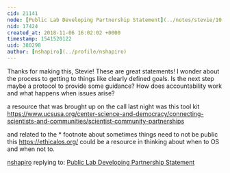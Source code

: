 ```yaml
---
cid: 21141
node: [Public Lab Developing Partnership Statement](../notes/stevie/10-29-2018/public-lab-developing-partnership-statement)
nid: 17424
created_at: 2018-11-06 16:02:02 +0000
timestamp: 1541520122
uid: 380298
author: [nshapiro](../profile/nshapiro)
---
```


Thanks for making this, Stevie! These are great statements! I wonder about the process to getting to things like clearly defined goals. Is the next step maybe a protocol to provide some guidance? How does accountability work and what happens when issues arise? 

a resource that was brought up on the call last night was this tool kit https://www.ucsusa.org/center-science-and-democracy/connecting-scientists-and-communities/scientist-community-partnerships

and related to the * footnote about sometimes things need to not be public this https://ethicalos.org/ could be a resource in thinking about when to OS and when not to. 

[nshapiro](../profile/nshapiro) replying to: [Public Lab Developing Partnership Statement](../notes/stevie/10-29-2018/public-lab-developing-partnership-statement)

